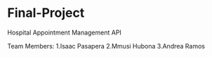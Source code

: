 # Final-Project
Hospital Appointment Management API

Team Members:
1.Isaac Pasapera 
2.Mmusi Hubona 
3.Andrea Ramos 